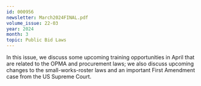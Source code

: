 ```yaml
---
id: 000956
newsletter: March2024FINAL.pdf
volume_issue: 22-03
year: 2024
month: 3
topic: Public Bid Laws
---
```


In this issue, we discuss some upcoming training opportunities in April that are related to the OPMA and procurement laws; we also discuss upcoming changes to the small-works-roster laws and an important First Amendment case from the US Supreme Court.